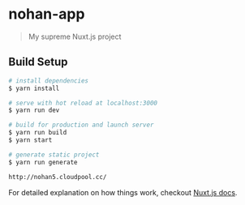 # nohan-app

> My supreme Nuxt.js project

## Build Setup

``` bash
# install dependencies
$ yarn install

# serve with hot reload at localhost:3000
$ yarn run dev

# build for production and launch server
$ yarn run build
$ yarn start

# generate static project
$ yarn run generate

http://nohan5.cloudpool.cc/
```

For detailed explanation on how things work, checkout [Nuxt.js docs](https://nuxtjs.org).
